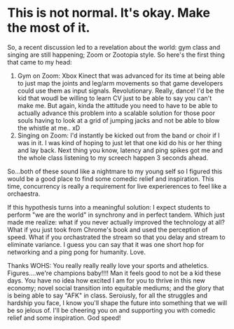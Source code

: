 # This is not normal. It's okay. Make the most of it.

So, a recent discussion led to a revelation about the world: gym class and singing are still happening; Zoom or Zootopia style. So here's the first thing that came to my head:

1) Gym on Zoom: Xbox Kinect that was advanced for its time at being able to just map the joints and leg/arm movements so that game developers could use them as input signals. Revolutionary. Really, dance! I'd be the kid that woudl be willing to learn CV just to be able to say you can't make me. But again, kinda the attitude you need to have to be able to actually advance this problem into a scalable solution for those poor souls having to look at a grid of jumping jacks and not be able to blow the whistle at me.. xD
2) Singing on Zoom: I'd instantly be kicked out from the band or choir if I was in it. I was kind of hoping to just let that one kid do his or her thing and lay back. Next thing you know, latency and ping spikes got me and the whole class listening to my screech happen 3 seconds ahead.

So...both of these sound like a nightmare to my young self so I figured this would be a good place to find some comedic relief and inspiration. This time, concurrency is really a requirement for live experierences to feel like a orchaestra.

If this hypothesis turns into a meaningful solution: I expect students to perform "we are the world" in synchrony and in perfect tandem. Which just made me realize: what if you never actually improved the technology at all? What if you just took from Chrome's book and used the perception of speed. What if you orchastrated the stream so that you delay and stream to eliminate variance.
I guess you can say that it was one short hop for networking and a ping pong for humanity. Love.

Thanks WOHS: You really really really love your sports and atheletics. Figures....we're champions baby!!!! Man it feels good to not be a kid these days. You have no idea how excited I am for you to thrive in this new economy; novel social transition into equitable mediums; and the glory that is being able to say "AFK" in class. Seroiusly, for all the struggles and hardship you face, I know you'll shape the future into something that we will be so jelous of. I'll be cheering you on and supporting you with comedic relief and some inspiration. God speed!



